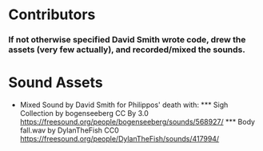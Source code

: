 # Contributors
  ### If not otherwise specified David Smith wrote code, drew the assets (very few actually), and recorded/mixed the sounds.


# Sound Assets
 * Mixed Sound by David Smith for Philippos' death with: 
 *** Sigh Collection by bogenseeberg CC By 3.0  https://freesound.org/people/bogenseeberg/sounds/568927/
 *** Body fall.wav by DylanTheFish CC0  https://freesound.org/people/DylanTheFish/sounds/417994/
 
